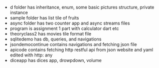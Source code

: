 - d folder has inheritance, enum, some basic pictures structure, private instance 
- sample folder has list tile of fruits 
- async folder has two counter app and async streams files
- program is assignment 1 part with calculator dart etc
- theoryclass2 has movies tile format file
- sqlitedemo has db, queries, and navigations
- jsondemocontinue contains navigations and fetching json file
- apicode contains fetching http restful api from json website and yaml edited with http: any 
- diceapp has dices app, drowpdown, volume
